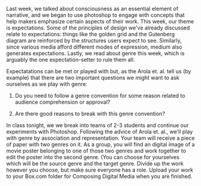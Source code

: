 

Last week, we talked about consciousness as an essential element of narrative, and we began to use photoshop to engage with concepts that help makers emphasize certain aspects of their work. This week, our theme is expectations. Some of the principles of design we've already discussed relate to expectations: things like the golden grid and the Gutenberg diagram are reinforced by the structures users expect to see. Similarly, since various media afford different modes of expression, medium also generates expectations. Lastly, we read about genre this week, which is arguably the one expectation-setter to rule them all. 

Expectatations can be met or played with but, as the Arola et. al. tell us (by example) that there are two important questions we might want to ask ourselves as we play with genre: 

1. Do you need to follow a genre convention for some reason related to audience comprehension or approval? 

2. Are there good reasons to break with this genre convention?

In class tonight, we we break into teams of 2-3 students and continue our experiments with Photoshop. Following the advice of Arola et. al., we'll play with genre by association and representation. Your team will receive a piece of paper with two genres on it. As a group, you will find an digital image of a movie poster belonging to one of those two genres and work together to edit the poster into the second genre. (You can choose for yourselves which will be the source genre and the target genre. Divide up the work however you choose, but make sure everyone has a role. Upload your work to your Box.com folder for Composing Digital Media when you are finished.
